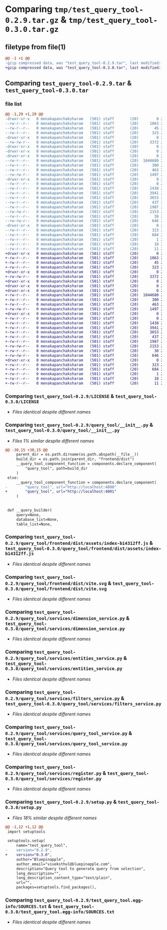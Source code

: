 # Comparing `tmp/test_query_tool-0.2.9.tar.gz` & `tmp/test_query_tool-0.3.0.tar.gz`

## filetype from file(1)

```diff
@@ -1 +1 @@
-gzip compressed data, was "test_query_tool-0.2.9.tar", last modified: Thu Apr 13 09:52:21 2023, max compression
+gzip compressed data, was "test_query_tool-0.3.0.tar", last modified: Thu Apr 13 10:00:04 2023, max compression
```

## Comparing `test_query_tool-0.2.9.tar` & `test_query_tool-0.3.0.tar`

### file list

```diff
@@ -1,29 +1,29 @@
-drwxr-xr-x   0 menakapanchaksharam   (501) staff       (20)        0 2023-04-13 09:52:21.829266 test_query_tool-0.2.9/
--rw-r--r--   0 menakapanchaksharam   (501) staff       (20)     1063 2023-04-03 17:08:00.000000 test_query_tool-0.2.9/LICENSE
--rw-r--r--   0 menakapanchaksharam   (501) staff       (20)       45 2023-04-05 19:58:10.000000 test_query_tool-0.2.9/MANIFEST.in
--rw-r--r--   0 menakapanchaksharam   (501) staff       (20)      323 2023-04-13 09:52:21.828988 test_query_tool-0.2.9/PKG-INFO
-drwxr-xr-x   0 menakapanchaksharam   (501) staff       (20)        0 2023-04-13 09:52:21.818754 test_query_tool-0.2.9/query_tool/
--rw-rw-r--   0 menakapanchaksharam   (501) staff       (20)     3372 2023-04-06 08:45:04.000000 test_query_tool-0.2.9/query_tool/__init__.py
-drwxr-xr-x   0 menakapanchaksharam   (501) staff       (20)        0 2023-04-13 09:52:21.816763 test_query_tool-0.2.9/query_tool/frontend/
-drwxr-xr-x   0 menakapanchaksharam   (501) staff       (20)        0 2023-04-13 09:52:21.819704 test_query_tool-0.2.9/query_tool/frontend/dist/
-drwxr-xr-x   0 menakapanchaksharam   (501) staff       (20)        0 2023-04-13 09:52:21.821821 test_query_tool-0.2.9/query_tool/frontend/dist/assets/
--rw-r--r--   0 menakapanchaksharam   (501) staff       (20)  1044680 2023-04-13 09:51:46.000000 test_query_tool-0.2.9/query_tool/frontend/dist/assets/index-b14312ff.js
--rw-r--r--   0 menakapanchaksharam   (501) staff       (20)      300 2023-04-13 09:51:46.000000 test_query_tool-0.2.9/query_tool/frontend/dist/assets/index-d081bea5.css
--rw-r--r--   0 menakapanchaksharam   (501) staff       (20)      463 2023-04-13 09:52:04.000000 test_query_tool-0.2.9/query_tool/frontend/dist/index.html
--rw-rw-r--   0 menakapanchaksharam   (501) staff       (20)     1497 2023-04-13 09:51:45.000000 test_query_tool-0.2.9/query_tool/frontend/dist/vite.svg
-drwxr-xr-x   0 menakapanchaksharam   (501) staff       (20)        0 2023-04-13 09:52:21.826183 test_query_tool-0.2.9/query_tool/services/
--rw-r--r--   0 menakapanchaksharam   (501) staff       (20)        0 2023-04-03 16:47:55.000000 test_query_tool-0.2.9/query_tool/services/__init__.py
--rw-r--r--   0 menakapanchaksharam   (501) staff       (20)     1438 2023-04-03 16:47:55.000000 test_query_tool-0.2.9/query_tool/services/dimension_service.py
--rw-r--r--   0 menakapanchaksharam   (501) staff       (20)     3941 2023-04-03 16:47:55.000000 test_query_tool-0.2.9/query_tool/services/entities_service.py
--rw-r--r--   0 menakapanchaksharam   (501) staff       (20)     3653 2023-04-03 16:47:55.000000 test_query_tool-0.2.9/query_tool/services/filters_service.py
--rw-r--r--   0 menakapanchaksharam   (501) staff       (20)      437 2023-04-03 16:47:55.000000 test_query_tool-0.2.9/query_tool/services/query_tool_factory.py
--rw-r--r--   0 menakapanchaksharam   (501) staff       (20)     1987 2023-04-03 16:47:55.000000 test_query_tool-0.2.9/query_tool/services/query_tool_service.py
--rw-rw-r--   0 menakapanchaksharam   (501) staff       (20)     2153 2023-04-03 16:47:55.000000 test_query_tool-0.2.9/query_tool/services/register.py
--rw-r--r--   0 menakapanchaksharam   (501) staff       (20)       38 2023-04-13 09:52:21.829363 test_query_tool-0.2.9/setup.cfg
--rw-rw-r--   0 menakapanchaksharam   (501) staff       (20)      646 2023-04-13 09:52:14.000000 test_query_tool-0.2.9/setup.py
-drwxr-xr-x   0 menakapanchaksharam   (501) staff       (20)        0 2023-04-13 09:52:21.828535 test_query_tool-0.2.9/test_query_tool.egg-info/
--rw-r--r--   0 menakapanchaksharam   (501) staff       (20)      323 2023-04-13 09:52:21.000000 test_query_tool-0.2.9/test_query_tool.egg-info/PKG-INFO
--rw-r--r--   0 menakapanchaksharam   (501) staff       (20)      684 2023-04-13 09:52:21.000000 test_query_tool-0.2.9/test_query_tool.egg-info/SOURCES.txt
--rw-r--r--   0 menakapanchaksharam   (501) staff       (20)        1 2023-04-13 09:52:21.000000 test_query_tool-0.2.9/test_query_tool.egg-info/dependency_links.txt
--rw-r--r--   0 menakapanchaksharam   (501) staff       (20)       18 2023-04-13 09:52:21.000000 test_query_tool-0.2.9/test_query_tool.egg-info/requires.txt
--rw-r--r--   0 menakapanchaksharam   (501) staff       (20)       11 2023-04-13 09:52:21.000000 test_query_tool-0.2.9/test_query_tool.egg-info/top_level.txt
+drwxr-xr-x   0 menakapanchaksharam   (501) staff       (20)        0 2023-04-13 10:00:04.198582 test_query_tool-0.3.0/
+-rw-r--r--   0 menakapanchaksharam   (501) staff       (20)     1063 2023-04-03 17:08:00.000000 test_query_tool-0.3.0/LICENSE
+-rw-r--r--   0 menakapanchaksharam   (501) staff       (20)       45 2023-04-05 19:58:10.000000 test_query_tool-0.3.0/MANIFEST.in
+-rw-r--r--   0 menakapanchaksharam   (501) staff       (20)      323 2023-04-13 10:00:04.198272 test_query_tool-0.3.0/PKG-INFO
+drwxr-xr-x   0 menakapanchaksharam   (501) staff       (20)        0 2023-04-13 10:00:04.168537 test_query_tool-0.3.0/query_tool/
+-rw-rw-r--   0 menakapanchaksharam   (501) staff       (20)     3372 2023-04-13 09:56:52.000000 test_query_tool-0.3.0/query_tool/__init__.py
+drwxr-xr-x   0 menakapanchaksharam   (501) staff       (20)        0 2023-04-13 10:00:04.165787 test_query_tool-0.3.0/query_tool/frontend/
+drwxr-xr-x   0 menakapanchaksharam   (501) staff       (20)        0 2023-04-13 10:00:04.172602 test_query_tool-0.3.0/query_tool/frontend/dist/
+drwxr-xr-x   0 menakapanchaksharam   (501) staff       (20)        0 2023-04-13 10:00:04.183610 test_query_tool-0.3.0/query_tool/frontend/dist/assets/
+-rw-r--r--   0 menakapanchaksharam   (501) staff       (20)  1044680 2023-04-13 09:55:21.000000 test_query_tool-0.3.0/query_tool/frontend/dist/assets/index-b14312ff.js
+-rw-r--r--   0 menakapanchaksharam   (501) staff       (20)      300 2023-04-13 09:55:21.000000 test_query_tool-0.3.0/query_tool/frontend/dist/assets/index-d081bea5.css
+-rw-r--r--   0 menakapanchaksharam   (501) staff       (20)      463 2023-04-13 09:55:37.000000 test_query_tool-0.3.0/query_tool/frontend/dist/index.html
+-rw-rw-r--   0 menakapanchaksharam   (501) staff       (20)     1497 2023-04-13 09:55:21.000000 test_query_tool-0.3.0/query_tool/frontend/dist/vite.svg
+drwxr-xr-x   0 menakapanchaksharam   (501) staff       (20)        0 2023-04-13 10:00:04.195230 test_query_tool-0.3.0/query_tool/services/
+-rw-r--r--   0 menakapanchaksharam   (501) staff       (20)        0 2023-04-03 16:47:55.000000 test_query_tool-0.3.0/query_tool/services/__init__.py
+-rw-r--r--   0 menakapanchaksharam   (501) staff       (20)     1438 2023-04-03 16:47:55.000000 test_query_tool-0.3.0/query_tool/services/dimension_service.py
+-rw-r--r--   0 menakapanchaksharam   (501) staff       (20)     3941 2023-04-03 16:47:55.000000 test_query_tool-0.3.0/query_tool/services/entities_service.py
+-rw-r--r--   0 menakapanchaksharam   (501) staff       (20)     3653 2023-04-03 16:47:55.000000 test_query_tool-0.3.0/query_tool/services/filters_service.py
+-rw-r--r--   0 menakapanchaksharam   (501) staff       (20)      437 2023-04-03 16:47:55.000000 test_query_tool-0.3.0/query_tool/services/query_tool_factory.py
+-rw-r--r--   0 menakapanchaksharam   (501) staff       (20)     1987 2023-04-03 16:47:55.000000 test_query_tool-0.3.0/query_tool/services/query_tool_service.py
+-rw-rw-r--   0 menakapanchaksharam   (501) staff       (20)     2153 2023-04-03 16:47:55.000000 test_query_tool-0.3.0/query_tool/services/register.py
+-rw-r--r--   0 menakapanchaksharam   (501) staff       (20)       38 2023-04-13 10:00:04.198687 test_query_tool-0.3.0/setup.cfg
+-rw-rw-r--   0 menakapanchaksharam   (501) staff       (20)      646 2023-04-13 09:59:56.000000 test_query_tool-0.3.0/setup.py
+drwxr-xr-x   0 menakapanchaksharam   (501) staff       (20)        0 2023-04-13 10:00:04.197699 test_query_tool-0.3.0/test_query_tool.egg-info/
+-rw-r--r--   0 menakapanchaksharam   (501) staff       (20)      323 2023-04-13 10:00:04.000000 test_query_tool-0.3.0/test_query_tool.egg-info/PKG-INFO
+-rw-r--r--   0 menakapanchaksharam   (501) staff       (20)      684 2023-04-13 10:00:04.000000 test_query_tool-0.3.0/test_query_tool.egg-info/SOURCES.txt
+-rw-r--r--   0 menakapanchaksharam   (501) staff       (20)        1 2023-04-13 10:00:04.000000 test_query_tool-0.3.0/test_query_tool.egg-info/dependency_links.txt
+-rw-r--r--   0 menakapanchaksharam   (501) staff       (20)       18 2023-04-13 10:00:04.000000 test_query_tool-0.3.0/test_query_tool.egg-info/requires.txt
+-rw-r--r--   0 menakapanchaksharam   (501) staff       (20)       11 2023-04-13 10:00:04.000000 test_query_tool-0.3.0/test_query_tool.egg-info/top_level.txt
```

### Comparing `test_query_tool-0.2.9/LICENSE` & `test_query_tool-0.3.0/LICENSE`

 * *Files identical despite different names*

### Comparing `test_query_tool-0.2.9/query_tool/__init__.py` & `test_query_tool-0.3.0/query_tool/__init__.py`

 * *Files 1% similar despite different names*

```diff
@@ -30,15 +30,15 @@
     parent_dir = os.path.dirname(os.path.abspath(__file__))
     build_dir = os.path.join(parent_dir, "frontend/dist")
     __query_tool_component_function = components.declare_component(
         "query_tool", path=build_dir
     )
 else:
     __query_tool_component_function = components.declare_component(
-        "query_tool", url="http://localhost:4000"
+        "query_tool", url="http://localhost:4001"
     )
 
 
 def __query_builder(
     query=None,
     database_list=None,
     table_list=None,
```

### Comparing `test_query_tool-0.2.9/query_tool/frontend/dist/assets/index-b14312ff.js` & `test_query_tool-0.3.0/query_tool/frontend/dist/assets/index-b14312ff.js`

 * *Files identical despite different names*

### Comparing `test_query_tool-0.2.9/query_tool/frontend/dist/vite.svg` & `test_query_tool-0.3.0/query_tool/frontend/dist/vite.svg`

 * *Files identical despite different names*

### Comparing `test_query_tool-0.2.9/query_tool/services/dimension_service.py` & `test_query_tool-0.3.0/query_tool/services/dimension_service.py`

 * *Files identical despite different names*

### Comparing `test_query_tool-0.2.9/query_tool/services/entities_service.py` & `test_query_tool-0.3.0/query_tool/services/entities_service.py`

 * *Files identical despite different names*

### Comparing `test_query_tool-0.2.9/query_tool/services/filters_service.py` & `test_query_tool-0.3.0/query_tool/services/filters_service.py`

 * *Files identical despite different names*

### Comparing `test_query_tool-0.2.9/query_tool/services/query_tool_service.py` & `test_query_tool-0.3.0/query_tool/services/query_tool_service.py`

 * *Files identical despite different names*

### Comparing `test_query_tool-0.2.9/query_tool/services/register.py` & `test_query_tool-0.3.0/query_tool/services/register.py`

 * *Files identical despite different names*

### Comparing `test_query_tool-0.2.9/setup.py` & `test_query_tool-0.3.0/setup.py`

 * *Files 18% similar despite different names*

```diff
@@ -1,12 +1,12 @@
 import setuptools
 
 setuptools.setup(
     name="test_query_tool",
-    version="0.2.9",
+    version="0.3.0",
     author="Bluepinapple",
     author_email="viveksthul@bluepinapple.com",
     description="Query tool to generate query from selection",
     long_description="",
     long_description_content_type="text/plain",
     url="",
     packages=setuptools.find_packages(),
```

### Comparing `test_query_tool-0.2.9/test_query_tool.egg-info/SOURCES.txt` & `test_query_tool-0.3.0/test_query_tool.egg-info/SOURCES.txt`

 * *Files identical despite different names*

